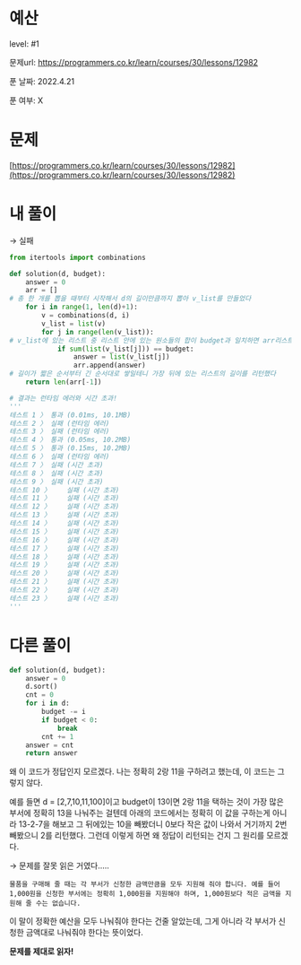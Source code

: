# 예산

level: #1

문제url: https://programmers.co.kr/learn/courses/30/lessons/12982

푼 날짜: 2022.4.21

푼 여부: X

# 문제

[https://programmers.co.kr/learn/courses/30/lessons/12982](https://programmers.co.kr/learn/courses/30/lessons/12982)

# 내 풀이

→ 실패 

```python
from itertools import combinations

def solution(d, budget):
    answer = 0
    arr = []
# 총 한 개를 뽑을 때부터 시작해서 d의 길이만큼까지 뽑아 v_list를 만들었다
    for i in range(1, len(d)+1):
        v = combinations(d, i)
        v_list = list(v)
        for j in range(len(v_list)):
# v_list에 있는 리스트 중 리스트 안에 있는 원소들의 합이 budget과 일치하면 arr리스트에 넣었다
            if sum(list(v_list[j])) == budget:
                answer = list(v_list[j])
                arr.append(answer)
# 길이가 짧은 순서부터 긴 순서대로 쌓일테니 가장 뒤에 있는 리스트의 길이를 리턴했다
    return len(arr[-1])

# 결과는 런타임 에러와 시간 초과!
'''
테스트 1 〉	통과 (0.01ms, 10.1MB)
테스트 2 〉	실패 (런타임 에러)
테스트 3 〉	실패 (런타임 에러)
테스트 4 〉	통과 (0.05ms, 10.2MB)
테스트 5 〉	통과 (0.15ms, 10.2MB)
테스트 6 〉	실패 (런타임 에러)
테스트 7 〉	실패 (시간 초과)
테스트 8 〉	실패 (시간 초과)
테스트 9 〉	실패 (시간 초과)
테스트 10 〉	실패 (시간 초과)
테스트 11 〉	실패 (시간 초과)
테스트 12 〉	실패 (시간 초과)
테스트 13 〉	실패 (시간 초과)
테스트 14 〉	실패 (시간 초과)
테스트 15 〉	실패 (시간 초과)
테스트 16 〉	실패 (시간 초과)
테스트 17 〉	실패 (시간 초과)
테스트 18 〉	실패 (시간 초과)
테스트 19 〉	실패 (시간 초과)
테스트 20 〉	실패 (시간 초과)
테스트 21 〉	실패 (시간 초과)
테스트 22 〉	실패 (시간 초과)
테스트 23 〉	실패 (시간 초과)
'''
```

# 다른 풀이

```python
def solution(d, budget):
    answer = 0
    d.sort()
    cnt = 0
    for i in d:
        budget -= i
        if budget < 0:
            break
        cnt += 1
    answer = cnt
    return answer
```

왜 이 코드가 정답인지 모르겠다. 나는 정확히 2랑 11을 구하려고 했는데, 이 코드는 그렇지 않다. 

예를 들면 d = [2,7,10,11,100]이고 budget이 13이면 2랑 11을 택하는 것이 가장 많은 부서에 정확히 13을 나눠주는 걸텐데 아래의 코드에서는 정확히 이 값을 구하는게 아니라 13-2-7을 해보고 그 뒤에있는 10을 빼봤더니 0보다 작은 값이 나와서 거기까지 2번 빼봤으니 2를 리턴했다. 그런데 이렇게 하면 왜 정답이 리턴되는 건지 그 원리를 모르겠다. 

→ 문제를 잘못 읽은 거였다.....

`물품을 구매해 줄 때는 각 부서가 신청한 금액만큼을 모두 지원해 줘야 합니다. 예를 들어 1,000원을 신청한 부서에는 정확히 1,000원을 지원해야 하며, 1,000원보다 적은 금액을 지원해 줄 수는 없습니다.`

이 말이 정확한 예산을 모두 나눠줘야 한다는 건줄 알았는데, 그게 아니라 각 부서가 신청한 금액대로 나눠줘야 한다는 뜻이었다. 

**문제를 제대로 읽자!**
